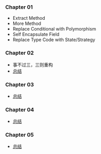 ### Chapter 01

- Extract Method
- More Method
- Replace Conditional with Polymorphism
- Self Encapsulate Field
- Replace Type Code with State/Strategy 

### Chapter 02
- 事不过三，三则重构
- [总结](https://www.jianshu.com/p/0d157312787e)

### Chapter 03
- [总结](https://www.jianshu.com/p/18400e92f216)

### Chapter 04
- [总结](https://www.jianshu.com/p/33778d4e4bdf)

### Chapter 05
- [总结](https://www.jianshu.com/p/7b3a717ee8cb)